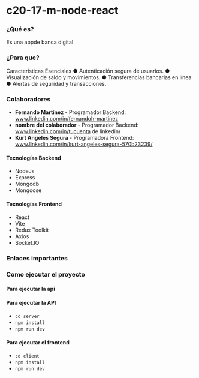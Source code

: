 # c20-17-m-node-react


### ¿Qué es?

Es una appde banca digital
### ¿Para que?
Caracteristicas Esenciales 
● Autenticación segura de usuarios. 
● Visualización de saldo y movimientos. 
● Transferencias bancarias en línea. 
● Alertas de seguridad y transacciones.

### Colaboradores
- **Fernando Martínez** - Programador Backend: www.linkedin.com/in/fernandoh-martinez
- **nombre del colaborador** - Programador Backend: www.linkedin.com/in/tucuenta de linkedin/
- **Kurt Angeles Segura** - Programadora Frontend: www.linkedin.com/in/kurt-angeles-segura-570b23239/
#### Tecnologías Backend
- NodeJs
- Express
- Mongodb
- Mongoose 
  
#### Tecnologías Frontend
- React
- Vite
- Redux Toolkit
- Axios
- Socket.IO

### Enlaces importantes

### Como ejecutar el proyecto

#### Para ejecutar la api

#### Para ejecutar la API

- ```cd server```
- ```npm install```
- ```npm run dev```

#### Para ejecutar el frontend
- ```cd client```
- ```npm install```
- ```npm run dev```
